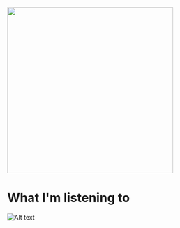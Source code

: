 <img src="https://github-readme-stats.vercel.app/api/top-langs/?username=hamrakp&layout=compact&theme=graywhite" width="380" />
<h1>What I'm listening to</h1>

![Alt text](https://spotify-recently-played-readme.vercel.app/api?user=31a725uq3igcykirdskblszk3gvq&unique={true|1|on|yes})

